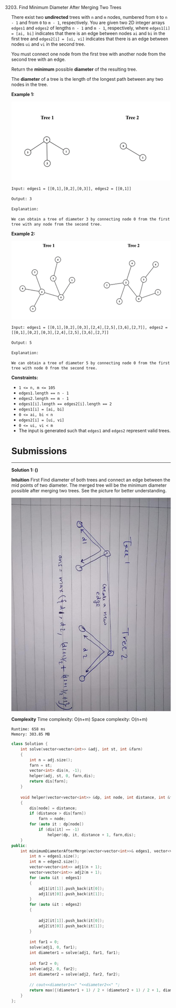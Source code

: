 3203. Find Minimum Diameter After Merging Two Trees


There exist two **undirected** trees with `n` and `m` nodes, numbered from `0` to `n - 1` and from `0` to `m - 1`, respectively. You are given two 2D integer arrays `edges1` and `edges2` of lengths `n - 1` and `m - 1`, respectively, where `edges1[i] = [ai, bi]` indicates that there is an edge between nodes `ai` and `bi` in the first tree and `edges2[i] = [ui, vi]` indicates that there is an edge between nodes `ui` and `vi` in the second tree.

You must connect one node from the first tree with another node from the second tree with an edge.

Return the **minimum** possible **diameter** of the resulting tree.

The **diameter** of a tree is the length of the longest path between any two nodes in the tree.

 

**Example 1:**

![3203_example11-transformed.png](img/3203_example11-transformed.png)
```
Input: edges1 = [[0,1],[0,2],[0,3]], edges2 = [[0,1]]

Output: 3

Explanation:

We can obtain a tree of diameter 3 by connecting node 0 from the first tree with any node from the second tree.
```

**Example 2:**

![3203_example211.png](img/3203_example211.png)
```
Input: edges1 = [[0,1],[0,2],[0,3],[2,4],[2,5],[3,6],[2,7]], edges2 = [[0,1],[0,2],[0,3],[2,4],[2,5],[3,6],[2,7]]

Output: 5

Explanation:

We can obtain a tree of diameter 5 by connecting node 0 from the first tree with node 0 from the second tree.
```
 

**Constraints:**

* `1 <= n, m <= 105`
* `edges1.length == n - 1`
* `edges2.length == m - 1`
* `edges1[i].length == edges2[i].length == 2`
* `edges1[i] = [ai, bi]`
* `0 <= ai, bi < n`
* `edges2[i] = [ui, vi]`
* `0 <= ui, vi < m`
* The input is generated such that `edges1` and `edges2` represent valid trees.

# Submissions
---
**Solution 1: ()**

__Intuition__
First Find diameter of both trees and connect an edge between the mid points of two diameter. The merged tree will be the minimum diameter possible after merging two trees.
See the picture for better understanding.

![3203_08f1640d-afe6-4675-92bd-34c077f32365_1719729561.2392647.jpeg](img/3203_08f1640d-afe6-4675-92bd-34c077f32365_1719729561.2392647.jpeg)

__Complexity__
Time complexity: O(n+m)
Space complexity: O(n+m)

```
Runtime: 658 ms
Memory: 303.85 MB
```
```c++
class Solution {
    int solve(vector<vector<int>> &adj, int st, int &farn)
    {
        int n = adj.size();
        farn = st;
        vector<int> dis(n, -1);
        helper(adj, st, 0, farn,dis);
        return dis[farn];
    }

    void helper(vector<vector<int>> &dp, int node, int distance, int &farn,vector<int> &dis)
    {
        dis[node] = distance;
        if (distance > dis[farn])
            farn = node;
        for (auto it : dp[node])
            if (dis[it] == -1)
                helper(dp, it, distance + 1, farn,dis);
    }
public:
    int minimumDiameterAfterMerge(vector<vector<int>>& edges1, vector<vector<int>>& edges2) {
        int n = edges1.size();
        int m = edges2.size();
        vector<vector<int>> adj1(n + 1);
        vector<vector<int>> adj2(m + 1);
        for (auto &it : edges1)
        {
            adj1[it[1]].push_back(it[0]);
            adj1[it[0]].push_back(it[1]);
        }
        for (auto &it : edges2)
        {

            adj2[it[1]].push_back(it[0]);
            adj2[it[0]].push_back(it[1]);
        }

        int far1 = 0;
        solve(adj1, 0, far1);
        int diameter1 = solve(adj1, far1, far1);

        int far2 = 0;
        solve(adj2, 0, far2);
        int diameter2 = solve(adj2, far2, far2);

        // cout<<diameter1<<" "<<diameter2<<" ";
        return max({(diameter1 + 1) / 2 + (diameter2 + 1) / 2 + 1, diameter1, diameter2});
    }
};
```

